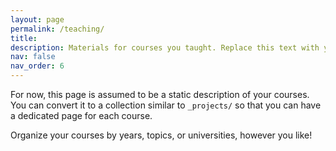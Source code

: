 ```yaml
---
layout: page
permalink: /teaching/
title: 
description: Materials for courses you taught. Replace this text with your description.
nav: false
nav_order: 6
---
```


For now, this page is assumed to be a static description of your courses. You can convert it to a collection similar to `_projects/` so that you can have a dedicated page for each course.

Organize your courses by years, topics, or universities, however you like!
